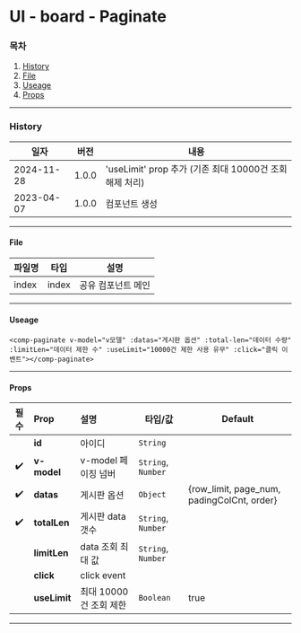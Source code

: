 # UI - board - Paginate

### 목차

1. [History](#history)
2. [File](#file)
3. [Useage](#useage)
4. [Props](#props)

---

### History

| 일자       | 버전  | 내용                                                    |
| ---------- | ----- | ------------------------------------------------------- |
| 2024-11-28 | 1.0.0 | 'useLimit' prop 추가 (기존 최대 10000건 조회 해제 처리) |
| 2023-04-07 | 1.0.0 | 컴포넌트 생성                                           |

---

#### File

| 파일명 | 타입  | 설명               |
| ------ | ----- | ------------------ |
| index  | index | 공유 컴포넌트 메인 |

---

#### Useage

```vue
<comp-paginate v-model="v모델" :datas="게시판 옵션" :total-len="데이터 수량" :limitLen="데이터 제한 수" :useLimit="10000건 제한 사용 유무" :click="클릭 이벤트"></comp-paginate>
```

---

#### Props

|        필수        | Prop         | 설명                   | 타입/값            | Default                                    |
| :----------------: | :----------- | :--------------------- | ------------------ | ------------------------------------------ |
|                    | **id**       | 아이디                 | `String`           |                                            |
| :heavy_check_mark: | **v-model**  | v-model 페이징 넘버    | `String`, `Number` |                                            |
| :heavy_check_mark: | **datas**    | 게시판 옵션            | `Object`           | {row_limit, page_num, padingColCnt, order} |
| :heavy_check_mark: | **totalLen** | 게시판 data 갯수       | `String`, `Number` |                                            |
|                    | **limitLen** | data 조회 최대 값      | `String`, `Number` |                                            |
|                    | **click**    | click event            |                    |                                            |
|                    | **useLimit** | 최대 10000건 조회 제한 | `Boolean`          | true                                       |

---
